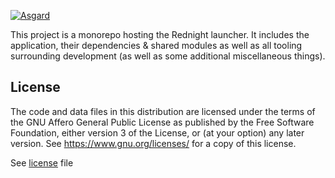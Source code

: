 [![Asgard](https://github.com/rednightgames/asgard/assets/152066369/5542fd42-c706-4cc5-a2db-160148de9a5c)](https://rednightgames.com/)

This project is a monorepo hosting the Rednight launcher. It includes the application, their dependencies & shared modules as well as all tooling surrounding development (as well as some additional miscellaneous things).

## License

The code and data files in this distribution are licensed under the terms of the GNU Affero General Public License as published by the Free Software Foundation, either version 3 of the License, or (at your option) any later version. See https://www.gnu.org/licenses/ for a copy of this license.

See [license](license) file
